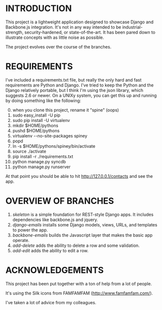 # INTRODUCTION

This project is a lightweight application designed to showcase Django and
Backbone.js integration. It's not in any way intended to be industrial-strength,
security-hardened, or state-of-the-art. It has been pared down to illustrate
concepts with as little noise as possible.

The project evolves over the course of the branches.


# REQUIREMENTS

I've included a requirements.txt file, but really the only hard and fast requirements
are Python and Django. I've tried to keep the Python and the Django relatively portable,
but I think I'm using the json library, which suggests 2.6 or newer. On a UNIXy system, 
you can get this up and running by doing something like the following:

0. when you clone this project, rename it "spine" (oops)
1. sudo easy_install -U pip
2. sudo pip install -U virtualenv
3. mkdir $HOME/pythons
4. pushd $HOME/pythons
5. virtualenv --no-site-packages spiney
6. popd
7. ln -s $HOME/pythons/spiney/bin/activate
8. source ./activate
9. pip install -r ./requirements.txt
10. python manage.py syncdb
11. python manage.py runserver

At that point you should be able to hit http://127.0.0.1/contacts and see the app.


# OVERVIEW OF BRANCHES

1. *skeleton* is a simple foundation for REST-style Django apps. It includes dependencies
   like backbone.js and jquery.
2. *django-emails* installs some Django models, views, URLs, and templates to power the app.
3. *backbone-emails* builds the Javascript layer that makes the basic app operate.
4. *add-delete* adds the ability to delete a row and some validation.
5. *add-edit* adds the ability to edit a row.


# ACKNOWLEDGEMENTS

This project has been put together with a ton of help from a lot of people.

It's using the Silk icons from FAMFAMFAM (http://www.famfamfam.com/).

I've taken a lot of advice from my colleagues.


